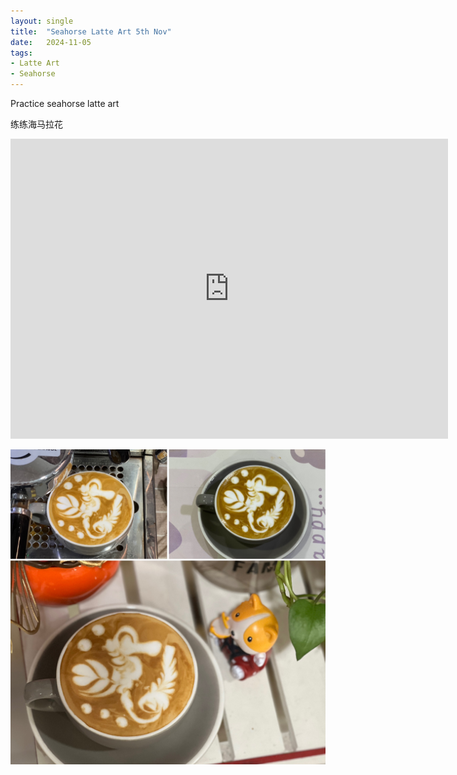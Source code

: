```yaml
---
layout: single
title:  "Seahorse Latte Art 5th Nov"
date:   2024-11-05
tags:
- Latte Art
- Seahorse
---
```



Practice seahorse latte art

练练海马拉花


<div class="embed-container">
  <iframe
      src="https://www.youtube.com/embed/FK6LIVNQM4U"
      width="700"
      height="480"
      frameborder="0"
      allowfullscreen="true">
  </iframe>
</div>


![](/assets/img/2024/11/05/2B125A70-E9E3-4407-B649-66C8D40EA440.JPG)
